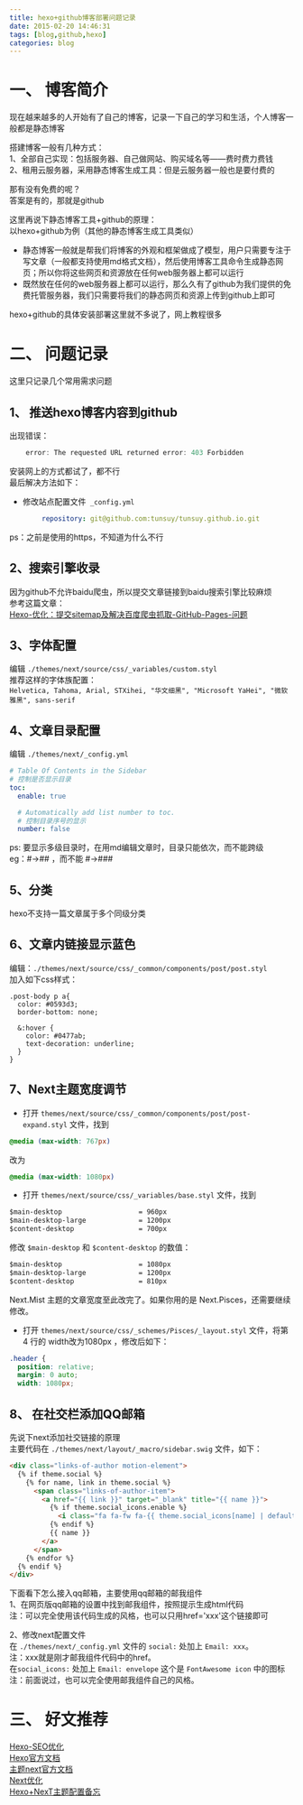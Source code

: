 ```yaml
---
title: hexo+github博客部署问题记录
date: 2015-02-20 14:46:31
tags: [blog,github,hexo]
categories: blog
---
```


# 一、 博客简介
现在越来越多的人开始有了自己的博客，记录一下自己的学习和生活，个人博客一般都是静态博客  

搭建博客一般有几种方式：  
1、全部自己实现：包括服务器、自己做网站、购买域名等——费时费力费钱  
2、租用云服务器，采用静态博客生成工具：但是云服务器一般也是要付费的

那有没有免费的呢？  
答案是有的，那就是github

<!-- more -->

这里再说下静态博客工具+github的原理：  
以hexo+github为例（其他的静态博客生成工具类似）  
* 静态博客一般就是帮我们将博客的外观和框架做成了模型，用户只需要专注于写文章（一般都支持使用md格式文档），然后使用博客工具命令生成静态网页；所以你将这些网页和资源放在任何web服务器上都可以运行  
* 既然放在任何的web服务器上都可以运行，那么久有了github为我们提供的免费托管服务器，我们只需要将我们的静态网页和资源上传到github上即可

hexo+github的具体安装部署这里就不多说了，网上教程很多

# 二、 问题记录
这里只记录几个常用需求问题  

## 1、 推送hexo博客内容到github
出现错误：
```js
    error: The requested URL returned error: 403 Forbidden
```
安装网上的方式都试了，都不行  
最后解决方法如下：
* 修改站点配置文件` _config.yml`
```yml
        repository: git@github.com:tunsuy/tunsuy.github.io.git
```
ps：之前是使用的https，不知道为什么不行

## 2、搜索引擎收录
因为github不允许baidu爬虫，所以提交文章链接到baidu搜索引擎比较麻烦  
参考这篇文章：  
[Hexo-优化：提交sitemap及解决百度爬虫抓取-GitHub-Pages-问题](http://www.yuan-ji.me/Hexo-优化：提交sitemap及解决百度爬虫抓取-GitHub-Pages-问题/)

## 3、字体配置
编辑 `./themes/next/source/css/_variables/custom.styl`  
推荐这样的字体族配置：  
`Helvetica, Tahoma, Arial, STXihei, "华文细黑", "Microsoft YaHei", "微软雅黑", sans-serif`

## 4、文章目录配置
编辑 `./themes/next/_config.yml`
```yml
# Table Of Contents in the Sidebar
# 控制是否显示目录
toc:
  enable: true

  # Automatically add list number to toc.
  # 控制目录序号的显示
  number: false
```
ps: 要显示多级目录时，在用md编辑文章时，目录只能依次，而不能跨级  
eg：#->## ，而不能 #->###

## 5、分类
hexo不支持一篇文章属于多个同级分类

## 6、文章内链接显示蓝色
编辑：`./themes/next/source/css/_common/components/post/post.styl`  
加入如下css样式：
```csss
.post-body p a{
  color: #0593d3;
  border-bottom: none;

  &:hover {
    color: #0477ab;
    text-decoration: underline;
  }
}
```

## 7、Next主题宽度调节
* 打开 `themes/next/source/css/_common/components/post/post-expand.styl` 文件，找到
```css
@media (max-width: 767px)
```
改为
```css
@media (max-width: 1080px)
```
* 打开 `themes/next/source/css/_variables/base.styl` 文件，找到
```css
$main-desktop                   = 960px
$main-desktop-large             = 1200px
$content-desktop                = 700px
```
修改 `$main-desktop` 和 `$content-desktop` 的数值：
```css
$main-desktop                   = 1080px
$main-desktop-large             = 1200px
$content-desktop                = 810px
```
Next.Mist 主题的文章宽度至此改完了。如果你用的是 Next.Pisces，还需要继续修改。

* 打开 `themes/next/source/css/_schemes/Pisces/_layout.styl` 文件，将第 4 行的 width改为1080px ，修改后如下：
```css
.header {
  position: relative;
  margin: 0 auto;
  width: 1080px;
 ```

## 8、 在社交栏添加QQ邮箱
先说下next添加社交链接的原理  
主要代码在 `./themes/next/layout/_macro/sidebar.swig` 文件，如下：
```html
<div class="links-of-author motion-element">
  {% if theme.social %}
	{% for name, link in theme.social %}
	  <span class="links-of-author-item">
		<a href="{{ link }}" target="_blank" title="{{ name }}">
		  {% if theme.social_icons.enable %}
			<i class="fa fa-fw fa-{{ theme.social_icons[name] | default('globe') | lower }}"></i>
		  {% endif %}
		  {{ name }}
		</a>
	  </span>
	{% endfor %}
  {% endif %}
</div>
```

下面看下怎么接入qq邮箱，主要使用qq邮箱的邮我组件  
1、在网页版qq邮箱的设置中找到邮我组件，按照提示生成html代码  
注：可以完全使用该代码生成的风格，也可以只用href='xxx'这个链接即可

2、修改next配置文件  
在 `./themes/next/_config.yml` 文件的 `social:` 处加上 `Email: xxx`。  
注：xxx就是刚才邮我组件代码中的href。  
在`social_icons:` 处加上 `Email: envelope` 这个是 `FontAwesome icon` 中的图标  
注：前面说过，也可以完全使用邮我组件自己的风格。

# 三、 好文推荐
[Hexo-SEO优化](http://www.zaoanx.com/Hexo-SEO优化.html)  
[Hexo官方文档](https://hexo.io/zh-cn/docs/)  
[主题next官方文档](http://theme-next.iissnan.com/)  
[Next优化](http://www.wuxubj.cn/2016/08/Hexo-nexT-build-personal-blog/)  
[Hexo+NexT主题配置备忘](http://blog.ynxiu.com/2016/hexo-next-theme-optimize.html)

